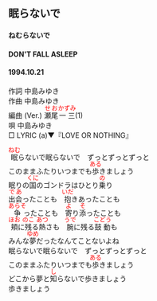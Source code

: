 <style type="text/css">
	ruby{
	    ruby-position: over;
	}
	ruby > rt{font-size: 12px;color:red;}
	p{font:16px;font-size: '楷体'}
</style>
## 眠らないで
#### ねむらないで
#### DON'T FALL ASLEEP
#### 1994.10.21


作詞     中島みゆき　　　　　   
作曲      中島みゆき  　　　   
編曲 (Ver.) <ruby><rb>瀬尾</rb><rp>(</rp><rt>せお</rt><rp>)</rp></ruby><ruby><rb>一三</rb><rp>(</rp><rt>かずみ</rt><rp>)</rp></ruby>(1)　　　　    
唄     中島みゆき      
□ LYRIC (a)▼『LOVE OR NOTHING』   

<ruby><rb>眠</rb><rp>(</rp><rt>ねむ</rt><rp>)</rp></ruby>らないで眠らないで　ずっとずっとずっと  
このままふたりいつまでも<ruby><rb>歩</rb><rp>(</rp><rt>ある</rt><rp>)</rp></ruby>きましょう  
眠りの<ruby><rb>国</rb><rp>(</rp><rt>くに</rt><rp>)</rp></ruby>のゴンドラはひとり<ruby><rb>乗</rb><rp>(</rp><rt>の</rt><rp>)</rp></ruby>り  
<ruby><rb>出会</rb><rp>(</rp><rt>であ</rt><rp>)</rp></ruby>ったことも　<ruby><rb>抱</rb><rp>(</rp><rt>いだ</rt><rp>)</rp></ruby>きあったことも  
<ruby><rb>争</rb><rp>(</rp><rt>あらそ</rt><rp>)</rp></ruby>ったことも　<ruby><rb>寄</rb><rp>(</rp><rt>よ</rt><rp>)</rp></ruby>り<ruby><rb>添</rb><rp>(</rp><rt>そ</rt><rp>)</rp></ruby>ったことも  
<ruby><rb>頬</rb><rp>(</rp><rt>ほお</rt><rp>)</rp></ruby>に<ruby><rb>残</rb><rp>(</rp><rt>のこ</rt><rp>)</rp></ruby>る<ruby><rb>熱</rb><rp>(</rp><rt>あつ</rt><rp>)</rp></ruby>さも　<ruby><rb>腕</rb><rp>(</rp><rt>うで</rt><rp>)</rp></ruby>に残る<ruby><rb>鼓動</rb><rp>(</rp><rt>こどう</rt><rp>)</rp></ruby>も  
みんな<ruby><rb>夢</rb><rp>(</rp><rt>ゆめ</rt><rp>)</rp></ruby>だったなんてことないよね  
眠らないで眠らないで　ずっとずっとずっと  
このままふたりいつまでも<ruby><rb>歩</rb><rp>(</rp><rt>ある</rt><rp>)</rp></ruby>きましょう  
どこから夢と<ruby><rb>知</rb><rp>(</rp><rt>し</rt><rp>)</rp></ruby>らないで歩きましょう  
歩きましょう  